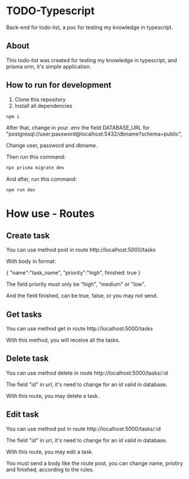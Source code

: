 # TODO-Typescript

Back-end for todo-list, a poc for testing my knowledge in typescript.

## About

This todo-list was created for testing my knowledge in typescript, and prisma orm, it's simple application.

## How to run for development

1. Clone this repository
2. Install all dependencies

```bash
npm i
```

After that, change in your .env the field DATABASE_URL for "postgresql://user:password@localhost:5432/dbname?schema=public",

Change user, password and dbname.

Then run this command:

```bash
npx prisma migrate dev
```

And after, run this command:

```bash
npm run dev
```

# How use - Routes


## Create task

You can use method post in route http://localhost:5000/tasks

With body in format: 

{
  "name":"task_name",
  "priority":"high",
  finished: true
}

The field priority must only be "high", "medium" or "low".

And the field finished, can be true, false, or you may not send.

## Get tasks

You can use method get in route http://localhost:5000/tasks

With this method, you will receive all the tasks.

## Delete task

You can use method delete in route http://localhost:5000/tasks/:id

The field "id" in url, it's need to change for an id valid in database.

With this route, you may delete a task.

## Edit task

You can use method put in route http://localhost:5000/tasks/:id

The field "id" in url, it's need to change for an id valid in database.

With this route, you may edit a task.

You must send a body like the route post, you can change name, priotiry and finished, according to the rules.